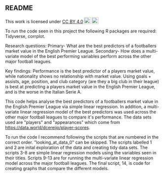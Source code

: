 ## README

<p xmlns:cc="http://creativecommons.org/ns#" >This work is licensed under <a href="https://creativecommons.org/licenses/by/4.0/?ref=chooser-v1" target="_blank" rel="license noopener noreferrer" style="display:inline-block;">CC BY 4.0<img style="height:22px!important;margin-left:3px;vertical-align:text-bottom;" src="https://mirrors.creativecommons.org/presskit/icons/cc.svg?ref=chooser-v1" alt=""><img style="height:22px!important;margin-left:3px;vertical-align:text-bottom;" src="https://mirrors.creativecommons.org/presskit/icons/by.svg?ref=chooser-v1" alt=""></a></p>

To run the code seen in this project the following R packages are required: Tidyverse, corrplot.

Research questions: Primary- What are the best predictors of a footballers market value in the English Premier League.
                    Secondary- How does a multi-variate model of the best performing variables perform across the other major football leagues.

Key findings: Performance is the best predictor of a players market value, while nationality shows no relationship with market value. Using goals + assists, age, position, and club category (are they a big club in their league) is best at predicting a players market value in the English Premier League, and is the worse in the Italian Serie A.                    

This code helps analyse the best predictors of a footballers market value in the English Premier League via simple linear regression. In addition, a multi-variate linear regression model of the best predictors was used across the other major football leagues to compare it's performance. The data sets used are "players" and "appearances" which come from https://data.world/dcereijo/player-scores.

To run the code I recommend following the scripts that are numbered in the correct order. "looking_at_data_0" can be skipped. The scripts labelled 1 and 2 are inital exploration of the data and creating tidy data sets. The scripts 3-8 are simple linear regression models using the variables seen in their titles. Scripts 9-13 are for running the multi-variate linear regression model across the major football leagues. The final script, 14, is code for creating graphs that compare the different models.
